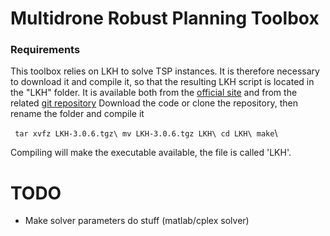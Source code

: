 # Multidrone Robust Planning Toolbox

### Requirements
This toolbox relies on LKH to solve TSP instances. It is therefore necessary to download it and compile it,
 so that the resulting LKH script is located in the "LKH" folder.
It is available both from the [official site](http://webhotel4.ruc.dk/~keld/research/LKH-3/) and from the related [git repository](https://github.com/cerebis/LKH3)
Download the code or clone the repository, then rename the folder and compile it

`
tar xvfz LKH-3.0.6.tgz\
mv LKH-3.0.6.tgz LKH\
cd LKH\
make`\

Compiling will make the executable available, the file is called 'LKH'.

# TODO
- Make solver parameters do stuff (matlab/cplex solver)

